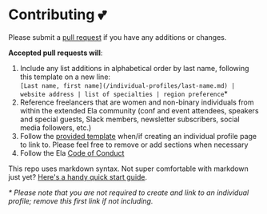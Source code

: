 # Contributing 💕

Please submit a [pull request](https://help.github.com/articles/creating-a-pull-request/) if you have any additions or changes. 

**Accepted pull requests will**:

1. Include any list additions in alphabetical order by last name, following this template on a new line:<br> `[Last name, first name](/individual-profiles/last-name.md) | website address | list of specialties | region preference`*
2. Reference freelancers that are women and non-binary individuals from within the extended Ela community (conf and event attendees, speakers and special guests, Slack members, newsletter subscribers, social media followers, etc.)
3. Follow the [provided template](individual-profiles/example.md) when/if creating an individual profile page to link to. Please feel free to remove or add sections when necessary  
4. Follow the Ela [Code of Conduct](http://elaconf.com/code-of-conduct/)

This repo uses markdown syntax. Not super comfortable with markdown just yet? [Here's a handy quick start guide](https://guides.github.com/features/mastering-markdown/).

*\* Please note that you are not required to create and link to an individual profile; remove this first link if not including.*

